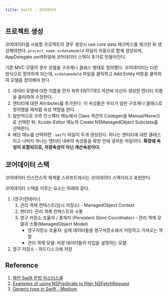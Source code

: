 ```yaml
---
title: Swift - 코어데이터
---
```


## 프로젝트 생성

코어데이터를 사용할 프로젝트의 경우 생성시 use core data 체크박스를 체크한 뒤 생성해야한다. `project_name.xcdatamodeld` 파일이 자동으로 함께 생성되며, AppDelegate.swift파일에 코어데이터 스택이 추가로 만들어진다.

기존 MVC 모델의 경우 모델을 구조체나 클래스 형태로 정의했다. 코어데이터는 다른 방식으로 정의하게 되는데, `xcdatamodeld` 파일을 클릭하고 Add Entity 버튼을 클릭하여 모델을 정의해야 한다.

1. 데이터 모델에 대한 이름을 먼저 좌측 ENTITIES 섹션에 자신이 생성한 엔티티 이름을 클릭하여 수정한다.
2. 엔티티에 대한 Attributes를 추가한다. 이 속성들은 우리가 일반 구조체나 클래스로 정의했을 때처럼 속성 역할을 한다.
3. 일반적으로 우측 인스펙터 메뉴에서 Class 섹션의 Codegen을 Manual/None으로 선택한 뒤, Xcode-Editor 메뉴의 Create NSManagedObject Subclass를 선택한다.
4. 해당 메뉴를 선택하면 `.swift` 파일이 두개 생성된다. 하나는 엔티티에 대한 클래스이고 나머지 하나는 엔티티 내부의 속성들을 확장 안에 넣어둔 파일이다. **확장에 속성이 포함되므로, 저장속성이 아닌 계산속성이다.**

## 코어데이터 스택

코어데이터 인스턴스의 체계를 스위프트에서는 코어데이터 스택이라고 표현한다.

코어데이터 스택을 이루는 요소는 아래와 같다.

1. (영구)컨테이너
    1. 관리 객체 컨텍스트(임시 저장소) - ManagedObject Context
    2. 엔티티: 관리 객체 컨텍스트와 소통
    3. 영구 저장소 조율자 / 중재자 (Persistent Store Coordinator) - 관리 객체 모델과 소통(ManagedObject Model)
        - 영구저장소 조율자: 실제 데이터들을 영구저장소에서 저장하고 가져오는 역할
        - 관리 객체 모델: 저장 데이터들의 타입을 설명하는 모델
2. 영구 저장소 - 하드디스크에 저장

## Reference

1. [앨런 Swift 문법 마스터스쿨](https://www.inflearn.com/course/%EC%8A%A4%EC%9C%84%ED%94%84%ED%8A%B8-%EB%AC%B8%EB%B2%95-%EB%A7%88%EC%8A%A4%ED%84%B0-%EC%8A%A4%EC%BF%A8-%EC%95%B1%EB%A7%8C%EB%93%A4%EA%B8%B0/dashboard)
2. [Examples of using NSPredicate to filter NSFetchRequest](https://www.hackingwithswift.com/read/38/7/examples-of-using-nspredicate-to-filter-nsfetchrequest)
3. [Generic type in Swift - Medium](https://medium.com/globant/generic-type-in-swift-c37c993080e3)
